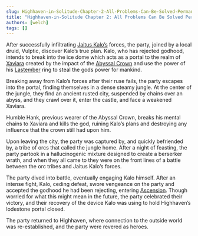 ```yaml
---
slug: Highhaven-in-Solitude-Chapter-2-All-Problems-Can-Be-Solved-Permanently-By-Killing-Gods-With-Almost-No-Provication
title: "Highhaven-in-Solitude Chapter 2: All Problems Can Be Solved Permanently By Killing Gods With Almost No Provication"
authors: [welch]
tags: []
---
```


After successfully infiltrating [Jaitus Kalo’s](/characters/kalo) forces, the party, joined by a local druid, Vulptic, discover Kalo’s true plan. Kalo, who has rejected godhood, intends to break into the ice dome which acts as a portal to the realm of [Xaviara](/wikis/xaviara) created by the impact of the [Abyssal Crown](/wikis/abyssal-crown) and use the power of his [Lastember](/wikis/lastember) ring to steal the gods power for mankind.

<!--truncate-->
 
Breaking away from Kalo’s forces after their ruse fails, the party escapes into the portal, finding themselves in a dense steamy jungle. At the center of the jungle, they find an ancient rusted city, suspended by chains over an abyss, and they crawl over it, enter the castle, and face a weakened Xaviara.
 
Humble Hank, previous wearer of the Abyssal Crown, breaks his mental chains to Xaviara and kills the god, ruining Kalo’s plans and destroying any influence that the crown still had upon him.
 
Upon leaving the city, the party was captured by, and quickly befriended by, a tribe of orcs that called the jungle home. After a night of feasting, the party partook in a hallucinogenic mixture designed to create a berserker wrath, and when they all came to they were on the front lines of a battle between the orc tribes and Jaitus Kalo’s forces.
 
The party dived into battle, eventually engaging Kalo himself. After an intense fight, Kalo, ceding defeat, swore vengeance on the party and accepted the godhood he had been rejecting, entering [Ascension](/wikis/ascension). Though worried for what this might mean in the future, the party celebrated their victory, and their recovery of the device Kalo was using to hold Highhaven’s lodestone portal closed.
 
The party returned to Highhaven, where connection to the outside world was re-established, and the party were revered as heroes.